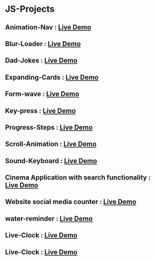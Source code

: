 # JS-Projects

## Animation-Nav : [Live Demo](https://aami-12.github.io/JS-Projects/blur-loader/)
## Blur-Loader : [Live Demo](https://aami-12.github.io/JS-Projects/animation-nav/)
## Dad-Jokes : [Live Demo](https://aami-12.github.io/JS-Projects/dad-jokes/)
## Expanding-Cards : [Live Demo](https://aami-12.github.io/JS-Projects/expanding%20cards/)
## Form-wave : [Live Demo](https://aami-12.github.io/JS-Projects/form-wave-8/)
## Key-press : [Live Demo](https://aami-12.github.io/JS-Projects/keypress/)
## Progress-Steps : [Live Demo](https://aami-12.github.io/JS-Projects/progress-steps/)
## Scroll-Animation : [Live Demo](https://aami-12.github.io/JS-Projects/scroll-animation-7/)
## Sound-Keyboard : [Live Demo](https://aami-12.github.io/JS-Projects/sound-keyboard-9/)
## Cinema Application with search functionality : [Live Demo](https://aami-12.github.io/JS-Projects/js-movieapp-12/)
## Website social media counter : [Live Demo](https://aami-12.github.io/JS-Projects/website-counter-11/)
## water-reminder : [Live Demo](https://aami-12.github.io/JS-Projects/water-reminder-13/)
## Live-Clock : [Live Demo](https://aami-12.github.io/JS-Projects/clock-14/)
## Live-Clock : [Live Demo](https://aami-12.github.io/JS-Projects/drawing-app-15/)

